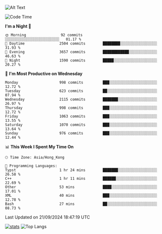 ![Alt Text](https://media.tenor.com/3Gehha8RO-sAAAAC/goose-dance.gif)

<!--START_SECTION:waka-->
![Code Time](http://img.shields.io/badge/Code%20Time-296%20hrs%208%20mins-blue)

**I'm a Night 🦉** 

```text
🌞 Morning                92 commits          ░░░░░░░░░░░░░░░░░░░░░░░░░   01.17 % 
🌆 Daytime                2504 commits        ████████░░░░░░░░░░░░░░░░░   31.93 % 
🌃 Evening                3657 commits        ████████████░░░░░░░░░░░░░   46.63 % 
🌙 Night                  1590 commits        █████░░░░░░░░░░░░░░░░░░░░   20.27 % 
```
📅 **I'm Most Productive on Wednesday** 

```text
Monday                   998 commits         ███░░░░░░░░░░░░░░░░░░░░░░   12.72 % 
Tuesday                  623 commits         ██░░░░░░░░░░░░░░░░░░░░░░░   07.94 % 
Wednesday                2115 commits        ███████░░░░░░░░░░░░░░░░░░   26.97 % 
Thursday                 998 commits         ███░░░░░░░░░░░░░░░░░░░░░░   12.72 % 
Friday                   1063 commits        ███░░░░░░░░░░░░░░░░░░░░░░   13.55 % 
Saturday                 1070 commits        ███░░░░░░░░░░░░░░░░░░░░░░   13.64 % 
Sunday                   976 commits         ███░░░░░░░░░░░░░░░░░░░░░░   12.44 % 
```


📊 **This Week I Spent My Time On** 

```text
🕑︎ Time Zone: Asia/Hong_Kong

💬 Programming Languages: 
Typst                    1 hr 24 mins        ███████░░░░░░░░░░░░░░░░░░   26.58 % 
C++                      1 hr 11 mins        ██████░░░░░░░░░░░░░░░░░░░   22.69 % 
Other                    53 mins             ████░░░░░░░░░░░░░░░░░░░░░   17.01 % 
XML                      40 mins             ███░░░░░░░░░░░░░░░░░░░░░░   12.78 % 
Bash                     27 mins             ██░░░░░░░░░░░░░░░░░░░░░░░   08.73 % 
```


 Last Updated on 21/09/2024 18:47:19 UTC
<!--END_SECTION:waka-->
[![stats](https://github-readme-stats-rose-phi.vercel.app/api?username=jxncted&count_private=true)](https://github.com/jxncted/github-readme-stats)
![Top Langs](https://github-readme-stats-rose-phi.vercel.app/api/top-langs/?username=jxncted\&layout=compact&hide=c,assembly,jupyter%20notebook)

